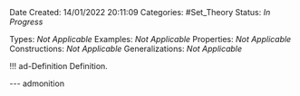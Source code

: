 <br />
<br />

Date Created: 14/01/2022 20:11:09
Categories: #Set_Theory 
Status: _In Progress_

Types: _Not Applicable_
Examples: _Not Applicable_ 
Properties: _Not Applicable_
Constructions: _Not Applicable_
Generalizations: _Not Applicable_

!!! ad-Definition Definition.



--- admonition
